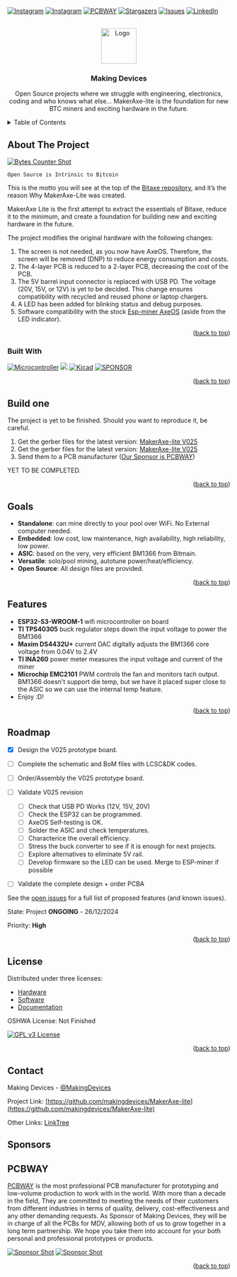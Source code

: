 <!-- Improved compatibility of back to top link: See: https://github.com/othneildrew/Best-README-Template/pull/73 -->
<a name="readme-top"></a>
<!--
*** Thanks for checking out the Best-README-Template. If you have a suggestion
*** that would make this better, please fork the repo and create a pull request
*** or simply open an issue with the tag "enhancement".
*** Don't forget to give the project a star!
*** Thanks again! Now go create something AMAZING! :D
-->



<!-- PROJECT SHIELDS -->
<!--
*** I'm using markdown "reference style" links for readability.
*** Reference links are enclosed in brackets [ ] instead of parentheses ( ).
*** See the bottom of this document for the declaration of the reference variables
*** for contributors-url, forks-url, etc. This is an optional, concise syntax you may use.
*** https://www.markdownguide.org/basic-syntax/#reference-style-links
-->
[![Instagram][ig-shield]][ig-url]
[![Instagram][yt-shield]][yt-url]
[![PCBWAY][sponsor-shield]][sponsor-url]
[![Stargazers][stars-shield]][stars-url]
[![Issues][issues-shield]][issues-url]
[![LinkedIn][linkedin-shield]][linkedin-url]



<!-- PROJECT LOGO -->
<br />
<div align="center">
  <a href="https://makingdevices.com/links/">
    <img src="images/logo.png" alt="Logo" width="80" height="80">
  </a>

<h3 align="center">Making Devices</h3>

  <p align="center">
    Open Source projects where we struggle with engineering, electronics, coding and who knows what else... MakerAxe-lite is the foundation for new BTC miners and exciting hardware in the future. 
  </p>
</div>



<!-- TABLE OF CONTENTS -->
<details>
  <summary>Table of Contents</summary>
  <ol>
    <li>
      <a href="#about-the-project">About The Project</a>
      <ul>
        <li><a href="#built-with">Built With</a></li>
      </ul>
    </li>
    <li>
      <a href="#Build-one">Build one</a>
      <ul>
      </ul>
    </li>
    <li><a href="#goals">Goals</a></li>
    <li><a href="#features">Features</a></li>
    <li><a href="#roadmap">Roadmap</a></li>
    <li><a href="#license">License</a></li>
    <li><a href="#contact">Contact</a></li>
    <li><a href="#Sponsor">Sponsor</a></li>
  </ol>
</details>



<!-- ABOUT THE PROJECT -->
## About The Project

[![Bytes Counter Shot][product-screenshot]](https://makingdevices.com/)

```
Open Source is Intrinsic to Bitcoin
```

This is the motto you will see at the top of the [Bitaxe repository](https://github.com/skot/bitaxe), and it’s the reason Why MakerAxe-Lite was created.

MakerAxe Lite is the first attempt to extract the essentials of Bitaxe, reduce it to the minimum, and create a foundation for building new and exciting hardware in the future.

The project modifies the original hardware with the following changes:

1. The screen is not needed, as you now have AxeOS. Therefore, the screen will be removed (DNP) to reduce energy consumption and costs.
2. The 4-layer PCB is reduced to a 2-layer PCB, decreasing the cost of the PCB.
3. The 5V barrel input connector is replaced with USB PD. The voltage (20V, 15V, or 12V) is yet to be decided. This change ensures compatibility with recycled and reused phone or laptop chargers.
4. A LED has been added for blinking status and debug purposes.
5. Software compatibility with the stock [Esp-miner AxeOS](https://github.com/skot/ESP-Miner) (aside from the LED indicator).

<p align="right">(<a href="#readme-top">back to top</a>)</p>

### Built With

[![Microcontroller][ESP32]][ESP32-url]
[![](https://dcbadge.vercel.app/api/server/3E8ca2dkcC)](https://discord.gg/3E8ca2dkcC)
[![Kicad][kicad-shield]][kicad-url]
[![SPONSOR][sponsor-icon]][sponsor-url]

<p align="right">(<a href="#readme-top">back to top</a>)</p>

<!-- GETTING STARTED -->

## Build one
The project is yet to be finished. Should you want to reproduce it, be careful. 

1. Get the gerber files for the latest version: [MakerAxe-lite V025](/Gerber/Display/pixelbytesdisplay-v0.1) 
2. Get the gerber files for the latest version: [MakerAxe-lite V025](/Gerber/Host/PixelBytesHostV0.1) 
3. Send them to a PCB manufacturer ([Our Sponsor is PCBWAY][sponsor-url])

YET TO BE COMPLETED.

<p align="right">(<a href="#readme-top">back to top</a>)</p>

<!-- GOALS -->
## Goals
- **Standalone**: can mine directly to your pool over WiFi. No External computer needed.
- **Embedded**: low cost, low maintenance, high availability, high reliability, low power.
- **ASIC**: based on the very, very efficient BM1366 from Bitmain.
- **Versatile**: solo/pool mining, autotune power/heat/efficiency.
- **Open Source**: All design files are provided.

<p align="right">(<a href="#readme-top">back to top</a>)</p>

<!-- FEATURES -->
## Features
- **ESP32-S3-WROOM-1** wifi microcontroller on board
- **TI TPS40305** buck regulator steps down the input voltage to power the BM1366
- **Maxim DS4432U+** current DAC digitally adjusts the BM1366 core voltage from 0.04V to 2.4V
- **TI INA260** power meter measures the input voltage and current of the miner
- **Microchip EMC2101** PWM controls the fan and monitors tach output. BM1366 doesn't support die temp, but we have it placed super close to the ASIC so we can use the internal temp feature.
- Enjoy :D!

<p align="right">(<a href="#readme-top">back to top</a>)</p>

<!-- ROADMAP -->
## Roadmap

- [X] Design the V025 prototype board.
- [ ] Complete the schematic and BoM files with LCSC&DK codes. 
- [ ] Order/Assembly the V025 prototype board.
- [ ] Validate V025 revision
  - [ ] Check that USB PD Works (12V, 15V, 20V)
  - [ ] Check the ESP32 can be programmed. 
  - [ ] AxeOS Self-testing is OK.
  - [ ] Solder the ASIC and check temperatures.
  - [ ] Characterice the overall efficiency.
  - [ ] Stress the buck converter to see if it is enough for next projects.
  - [ ] Explore alternatives to eliminate 5V rail.
  - [ ] Develop firmware so the LED can be used. Merge to ESP-miner if possible
- [ ] Validate the complete design + order PCBA 


See the [open issues](https://github.com/makingdevices/MakerAxe-lite/issues) for a full list of proposed features (and known issues).

State: Project <b>ONGOING</b> - 26/12/2024

Priority: <b>High</b>

<p align="right">(<a href="#readme-top">back to top</a>)</p>

<!-- LICENSE -->
## License

Distributed under three licenses:
- [Hardware](/License/HW_cern_ohl_s_v2.pdf)
- [Software](/License/SW_GPLv3.0.txt)
- [Documentation](/License/Documentation_CC-BY-SA-4.0.txt)

OSHWA License: Not Finished

[![GPL v3 License][license-shield]][license-url] 
<p align="right">(<a href="#readme-top">back to top</a>)</p>

<!-- CONTACT -->
## Contact

Making Devices - [@MakingDevices](https://www.instagram.com/makingdevices/)

Project Link: [https://github.com/makingdevices/MakerAxe-lite](https://github.com/makingdevices/MakerAxe-lite)

Other Links: [LinkTree](https://makingdevices.com/links/)

<!-- Sponsor -->
## Sponsors
## PCBWAY

[PCBWAY](https://www.pcbway.com/?from=makingdevices) is the most professional PCB manufacturer for prototyping and low-volume production to work with in the world. With more than a decade in the field, They are committed to meeting the needs of their customers from different industries in terms of quality, delivery, cost-effectiveness and any other demanding requests. As Sponsor of Making Devices, they will be in charge of all the PCBs for MDV, allowing both of us to grow together in a long term partnership. We hope you take them into account for your both personal and professional prototypes or products.

[![Sponsor Shot][sponsor-pcb-1]][sponsor-url]
[![Sponsor Shot][sponsor-pcb-2]][sponsor-url]


<p align="right">(<a href="#readme-top">back to top</a>)</p>

<!-- MARKDOWN LINKS & IMAGES -->
<!-- https://www.markdownguide.org/basic-syntax/#reference-style-links -->
[contributors-shield]: https://img.shields.io/github/contributors/makingdevices/MakerAxe-lite.svg?style=for-the-badge
[contributors-url]: https://github.com/makingdevices/MakerAxe-lite/graphs/contributors
[forks-shield]: https://img.shields.io/github/forks/makingdevices/MakerAxe-lite.svg?style=for-the-badge
[forks-url]: https://github.com/makingdevices/MakerAxe-lite/network/members
[stars-shield]: https://img.shields.io/github/stars/makingdevices/MakerAxe-lite.svg?style=for-the-badge
[stars-url]: https://github.com/makingdevices/MakerAxe-lite/stargazers
[issues-shield]: https://img.shields.io/github/issues/makingdevices/MakerAxe-lite.svg?style=for-the-badge
[issues-url]: https://github.com/makingdevices/MakerAxe-lite/issues
[license-shield]: /images/license.png
[license-url]: https://github.com/makingdevices/MakerAxe-lite/tree/main/License
[linkedin-shield]: https://img.shields.io/badge/-LinkedIn-black.svg?style=for-the-badge&logo=linkedin&colorB=555
[linkedin-url]: https://www.linkedin.com/company/making-devices/
[sponsor-shield]: https://img.shields.io/badge/SPONSOR-PCBWAY-black.svg?style=for-the-badge&colorB=1200
[sponsor-url]: https://www.pcbway.com/?from=makingdevices
[sponsor-screenshot]: /images/PCB_sponsor.png
[sponsor-pcb-1]: /images/pixelbytes_pcb1.JPG
[sponsor-pcb-2]: /images/pixelbytes_pcb2.JPG
[sponsor-wurth-1]: /images/wurth_1.gif
[sponsor-wurth-3]: /images/wurth_3.jpg
[sponsor-url-wurth]: https://www.we-online.com/en
[product-screenshot]: images/screenshot.jpg
[ESP32]: https://img.shields.io/badge/ESP32_S3-7c0a02?style=for-the-badge
[ESP32-url]: https://www.espressif.com/sites/default/files/documentation/esp32-s3-wroom-1_wroom-1u_datasheet_en.pdf
[kicad-shield]: https://img.shields.io/badge/kicad-0b03fc?style=for-the-badge&logo=kicad&logoColor=white
[kicad-url]: https://www.kicad.org/
[YT-screenshot]: images/YT_assembly.PNG
[sponsor-icon]:  https://img.shields.io/badge/-PCBWAY-black.svg?style=for-the-badge&colorB=1200
[ig-shield]: https://img.shields.io/badge/instagram-a83297?style=for-the-badge&logo=instagram&logoColor=white
[ig-url]: https://www.instagram.com/makingdevices/
[yt-shield]: https://img.shields.io/badge/youtube-ff0000?style=for-the-badge&logo=youtube&logoColor=white
[yt-url]: https://www.youtube.com/@MakingDevices
[MPLAB-C]: https://img.shields.io/badge/MPLAB%20C18-DD0031?style=for-the-badge&logo=C&logoColor=white
[Arduino]: https://img.shields.io/badge/ARDUINO-00878F?style=for-the-badge&logo=arduino&logoColor=white
[wurth-icon]: https://img.shields.io/badge/Wurth%20elektronik-FF0031?style=for-the-badge&logoColor=white
[Arduino-url]: https://www.arduino.cc/
[MPLAB-C-url]: https://www.microchip.com/en-us/development-tool/SW006011
[Svelte.dev]: https://img.shields.io/badge/Svelte-4A4A55?style=for-the-badge&logo=svelte&logoColor=FF3E00
[Svelte-url]: https://svelte.dev/
[Laravel.com]: https://img.shields.io/badge/Laravel-FF2D20?style=for-the-badge&logo=laravel&logoColor=white
[Laravel-url]: https://laravel.com
[Bootstrap.com]: https://img.shields.io/badge/Bootstrap-563D7C?style=for-the-badge&logo=bootstrap&logoColor=white
[Bootstrap-url]: https://getbootstrap.com
[JQuery.com]: https://img.shields.io/badge/jQuery-0769AD?style=for-the-badge&logo=jquery&logoColor=white
[JQuery-url]: https://jquery.com 
